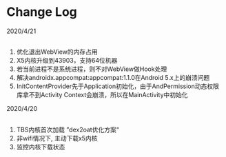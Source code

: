 # Change Log

2020/4/21
##
1. 优化退出WebView的内存占用
2. X5内核升级到43903，支持64位机器
3. 若当前进程不是系统进程，则不对WebView做Hook处理
4. 解决androidx.appcompat:appcompat:1.1.0在Android 5.x上的崩溃问题
5. InitContentProvider先于Application初始化，由于AndPermission动态权限库拿不到Activity Context会崩溃，所以在MainActivity中初始化

2020/4/20
##
1. TBS内核首次加载 ”dex2oat优化方案“
2. 非wifi情况下, 主动下载x5内核
3. 监控内核下载状态